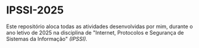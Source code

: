 # IPSSI-2025
Este repositório aloca todas as atividades desenvolvidas por mim, durante o ano letivo de 2025 na disciplina de "Internet, Protocolos e Segurança de Sistemas da Informação" *(IPSSI).*
